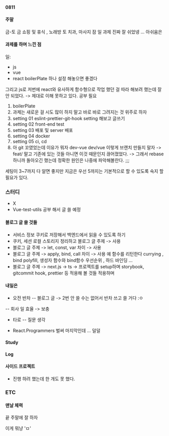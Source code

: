 #### 0811

#### 주말

금-토
금 쇼핑 및 휴식 , 노래방
토 치과, 마사지 잠
일 과제
진짜 잘 쉬었넹 ... 아쉬움은

#### 과제를 하며 느낀 점

일:

- js
- vue
- react
  boilerPlate 하나 설정 해놓으면 좋겠다

그리고 js로 저번에 react와 유사하게 함수형으로 작업 했던 걸 따라 해보려 했는데 잘 안 되었다. -> 제대로 이해 못하고 있다. 공부 필요

1. boilerPlate
2. 과제는 새로운 걸 시도 많이 하지 말고 바로 바로 그려지는 것 위주로 하자
3. setting 01 eslint-prettier-git-hook setting 해보고 글쓰기
4. setting 02 front-end test
5. setting 03 배포 및 server 배포
6. setting 04 docker
7. setting 05 ci, cd
8. 아 git 꼬였었는데 이유가 뭐자 dev-vue dev/vue 이렇게 브랜치 만들지 말자 -> feat/ 말고 기존에 있는 것들 아니면
   이것 때문인지 끊어졌었다. -> 그래서 rebase하니까 돌아오긴 했는데 정확한 원인은 나중에 파악해볼란다. ;;;

세팅이 3~7까지 다 알면 좋지만 지금은 우선 5까지는 기본적으로 할 수 있도록 숙지 할 필요가 있다.

### 스터디

- X
- Vue-test-utils 공부 해서 글 쓸 예정

#### 블로그 글 쓸 것들

- 서비스 정보 쿠키로 저장해서 백엔드에서 읽을 수 있도록 하기
- 쿠키, 세션 로컬 스토리지 정리하고 블로그 글 주제 -> 사용
- 블로그 글 주제 -> let, const, var 차이 -> 사용
- 블로그 글 주제 -> apply, bind, call 차이 -> 사용 예 함수를 리턴한다 currying , bind polyfill, 생성자 함수와 bind함수 우선순위 , 하드 바인딩 ...
- 블로그 글 주제 -> next.js -> ts -> 프로젝트를 setup하며 storybook, gitcommit hook, prettier 등 적용해 볼 것들 적용하며

#### 내일은

- 오전 반차
  -- 블로그 글 -> 2번 안 쓸 수는 없어서 반차 쓰고 쓸 거다 :ㅇ

-- 회사 일 효율 -> 보충

- 타로
  -- 질문 생각

- React.Programmers 벌써 마지막인데 ... 덜덜

#### Study

#### Log

#### 사이드 프로젝트

- 진행 하려 했는데 한 개도 못 했다.

### ETC

#### 맨날 체력

끝 주말에 잘 하자

이게 뭐냥 'ㅁ'
